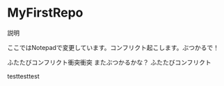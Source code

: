 ﻿# MyFirstRepo
説明



ここではNotepadで変更しています。コンフリクト起こします。ぶつかるで！

ふたたびコンフリクト衝突衝突
またぶつかるかな？
ふたたびコンフリクト

testtesttest
